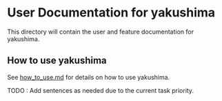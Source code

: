 # User Documentation for yakushima

This directory will contain the user and feature documentation for yakushima.

## How to use yakushima

See [how_to_use.md](./how_to_use.md) for details on how to use yakushima.

TODO : Add sentences as needed due to the current task priority.
